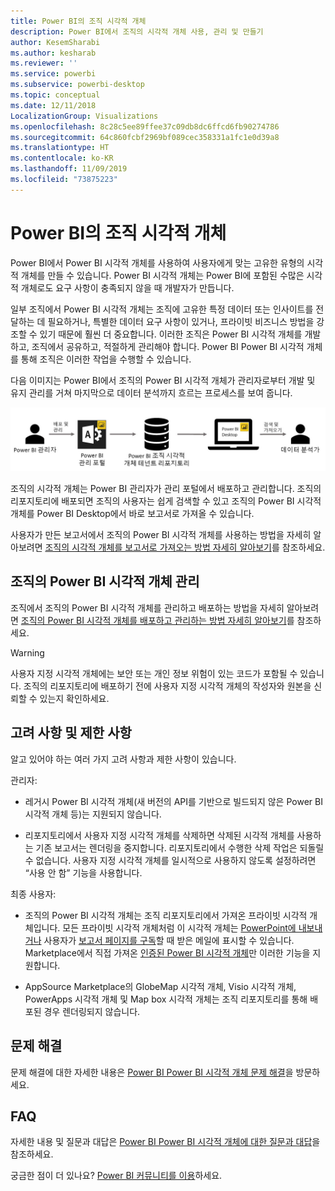 ```yaml
---
title: Power BI의 조직 시각적 개체
description: Power BI에서 조직의 시각적 개체 사용, 관리 및 만들기
author: KesemSharabi
ms.author: kesharab
ms.reviewer: ''
ms.service: powerbi
ms.subservice: powerbi-desktop
ms.topic: conceptual
ms.date: 12/11/2018
LocalizationGroup: Visualizations
ms.openlocfilehash: 8c28c5ee89ffee37c09db8dc6ffcd6fb90274786
ms.sourcegitcommit: 64c860fcbf2969bf089cec358331a1fc1e0d39a8
ms.translationtype: HT
ms.contentlocale: ko-KR
ms.lasthandoff: 11/09/2019
ms.locfileid: "73875223"
---
```

# <a name="organizational-visuals-in-power-bi"></a>Power BI의 조직 시각적 개체

Power BI에서 Power BI 시각적 개체를 사용하여 사용자에게 맞는 고유한 유형의 시각적 개체를 만들 수 있습니다. Power BI 시각적 개체는 Power BI에 포함된 수많은 시각적 개체로도 요구 사항이 충족되지 않을 때 개발자가 만듭니다.

일부 조직에서 Power BI 시각적 개체는 조직에 고유한 특정 데이터 또는 인사이트를 전달하는 데 필요하거나, 특별한 데이터 요구 사항이 있거나, 프라이빗 비즈니스 방법을 강조할 수 있기 때문에 훨씬 더 중요합니다. 이러한 조직은 Power BI 시각적 개체를 개발하고, 조직에서 공유하고, 적절하게 관리해야 합니다. Power BI Power BI 시각적 개체를 통해 조직은 이러한 작업을 수행할 수 있습니다.

다음 이미지는 Power BI에서 조직의 Power BI 시각적 개체가 관리자로부터 개발 및 유지 관리를 거쳐 마지막으로 데이터 분석까지 흐르는 프로세스를 보여 줍니다.

![사용자 지정 시각적 개체 그림](media/power-bi-custom-visuals-organizational/custom-visual-org-01.jpg)

조직의 시각적 개체는 Power BI 관리자가 관리 포털에서 배포하고 관리합니다. 조직의 리포지토리에 배포되면 조직의 사용자는 쉽게 검색할 수 있고 조직의 Power BI 시각적 개체를 Power BI Desktop에서 바로 보고서로 가져올 수 있습니다.

사용자가 만든 보고서에서 조직의 Power BI 시각적 개체를 사용하는 방법을 자세히 알아보려면 [조직의 시각적 개체를 보고서로 가져오는 방법 자세히 알아보기](power-bi-custom-visuals.md)를 참조하세요.

## <a name="administer-organizational-power-bi-visuals"></a>조직의 Power BI 시각적 개체 관리

조직에서 조직의 Power BI 시각적 개체를 관리하고 배포하는 방법을 자세히 알아보려면 [조직의 Power BI 시각적 개체를 배포하고 관리하는 방법 자세히 알아보기](https://go.microsoft.com/fwlink/?linkid=866790)를 참조하세요.

> [!WARNING]
> 사용자 지정 시각적 개체에는 보안 또는 개인 정보 위험이 있는 코드가 포함될 수 있습니다. 조직의 리포지토리에 배포하기 전에 사용자 지정 시각적 개체의 작성자와 원본을 신뢰할 수 있는지 확인하세요.

## <a name="considerations-and-limitations"></a>고려 사항 및 제한 사항

알고 있어야 하는 여러 가지 고려 사항과 제한 사항이 있습니다.

관리자:

* 레거시 Power BI 시각적 개체(새 버전의 API를 기반으로 빌드되지 않은 Power BI 시각적 개체 등)는 지원되지 않습니다.

* 리포지토리에서 사용자 지정 시각적 개체를 삭제하면 삭제된 시각적 개체를 사용하는 기존 보고서는 렌더링을 중지합니다. 리포지토리에서 수행한 삭제 작업은 되돌릴 수 없습니다. 사용자 지정 시각적 개체를 일시적으로 사용하지 않도록 설정하려면 “사용 안 함” 기능을 사용합니다.

최종 사용자:

* 조직의 Power BI 시각적 개체는 조직 리포지토리에서 가져온 프라이빗 시각적 개체입니다. 모든 프라이빗 시각적 개체처럼 이 시각적 개체는 [PowerPoint에 내보내거나](https://docs.microsoft.com/power-bi/consumer/end-user-powerpoint) 사용자가 [보고서 페이지를 구독](https://docs.microsoft.com/power-bi/consumer/end-user-subscribe)할 때 받은 메일에 표시할 수 있습니다. Marketplace에서 직접 가져온 [인증된 Power BI 시각적 개체](https://docs.microsoft.com/power-bi/power-bi-custom-visuals-certified)만 이러한 기능을 지원합니다.

* AppSource Marketplace의 GlobeMap 시각적 개체, Visio 시각적 개체, PowerApps 시각적 개체 및 Map box 시각적 개체는 조직 리포지토리를 통해 배포된 경우 렌더링되지 않습니다.

## <a name="troubleshoot"></a>문제 해결

문제 해결에 대한 자세한 내용은 [Power BI Power BI 시각적 개체 문제 해결](power-bi-custom-visuals-troubleshoot.md)을 방문하세요.

## <a name="faq"></a>FAQ

자세한 내용 및 질문과 대답은 [Power BI Power BI 시각적 개체에 대한 질문과 대답](power-bi-custom-visuals-faq.md#organizational-visuals)을 참조하세요.

궁금한 점이 더 있나요? [Power BI 커뮤니티를 이용](https://community.powerbi.com/)하세요.
